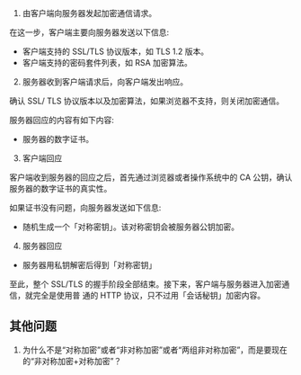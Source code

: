 1. 由客户端向服务器发起加密通信请求。

在这一步，客户端主要向服务器发送以下信息:

- 客户端支持的 SSL/TLS 协议版本，如 TLS 1.2 版本。
- 客户端支持的密码套件列表，如 RSA 加密算法。

2. 服务器收到客户端请求后，向客户端发出响应。

确认 SSL/ TLS 协议版本以及加密算法，如果浏览器不支持，则关闭加密通信。

服务器回应的内容有如下内容:

- 服务器的数字证书。

3. 客户端回应

客户端收到服务器的回应之后，首先通过浏览器或者操作系统中的 CA 公钥，确认服务器的数字证书的真实性。

如果证书没有问题，向服务器发送如下信息:

- 随机生成一个「对称密钥」。该对称密钥会被服务器公钥加密。

4. 服务器回应

- 服务器用私钥解密后得到「对称密钥」

至此，整个 SSL/TLS 的握手阶段全部结束。接下来，客户端与服务器进入加密通信，就完全是使用普 通的 HTTP 协议，只不过用「会话秘钥」加密内容。

## 其他问题

1. 为什么不是“对称加密”或者“非对称加密”或者“两组非对称加密”，而是要现在的“非对称加密+对称加密”？
